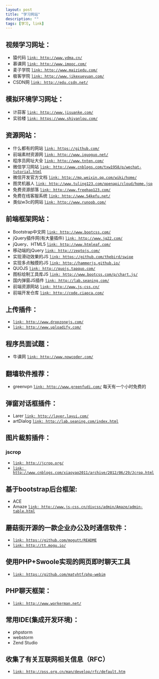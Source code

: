 ```yaml
---
layout: post
title: "学习网站"
description: ""
tags: [学习, link]
---
```


## 视频学习网址：
* 猿代码            <a href="http://www.ydma.cn/">`link: http://www.ydma.cn/`</a>
* 慕课网            <a href="http://www.imooc.com/">`link: http://www.imooc.com/`</a>
* 麦子学院          <a href="http://www.maiziedu.com/">`link: http://www.maiziedu.com/`</a>
* 极客学院          <a href="http://www.jikexueyuan.com/">`link: http://www.jikexueyuan.com/`</a>
* CSDN网            <a href="http://edu.csdn.net/">`link: http://edu.csdn.net/`</a>  

## 模拟环境学习网址：
* 计蒜客            <a href="http://www.jisuanke.com/">`link: http://www.jisuanke.com/`</a>
* 实验楼            <a href="https://www.shiyanlou.com/">`link: https://www.shiyanlou.com/`</a>


## 资源网站：
* 什么都有的网站    <a href="https://github.com/">`link: https://github.com/`</a>     
* 前端素材资源网    <a href="http://www.iguoguo.net/">`link: http://www.iguoguo.net/`</a>
* 程序员网址大全    <a href="http://www.tnten.com/">`link: http://www.tnten.com/`</a>
* 微信学习网站      <a href="http://www.cnblogs.com/txw1958/p/wechat-tutorial.html">`link: http://www.cnblogs.com/txw1958/p/wechat-tutorial.html`</a>
* 微信开发官方文档  <a href="http://mp.weixin.qq.com/wiki/home/">`link: http://mp.weixin.qq.com/wiki/home/`</a>
* 图灵机器人        <a href="http://www.tuling123.com/openapi/cloud/home.jsp">`link: http://www.tuling123.com/openapi/cloud/home.jsp`</a>
* 免费资源部落      <a href="http://www.freehao123.com/">`link: http://www.freehao123.com/`</a>
* 免费在线客服系统  <a href="http://www.54kefu.net/">`link: http://www.54kefu.net/`</a>
* 类似w3c的网站     <a href="http://www.runoob.com/">`link: http://www.runoob.com/`</a>


## 前端框架网站：
* Bootstrap中文网   <a href="http://www.bootcss.com/">`link: http://www.bootcss.com/`</a>
* jQuery插件网(有大量插件)      <a href="http://www.jq22.com/">`link: http://www.jq22.com/`</a>
* jQuery、HTML5     <a href="http://www.htmleaf.com/">`link: http://www.htmleaf.com/`</a>
* 移动端的jQuery    <a href="http://zeptojs.com/">`link: http://zeptojs.com/`</a>
* 实现滑动效果的JS  <a href="https://github.com/thebird/swipe">`link: https://github.com/thebird/swipe`</a>
* 实现多点触摸的JS  <a href="http://hammerjs.github.io/">`link: http://hammerjs.github.io/`</a>
* QUOJS             <a href="http://quojs.tapquo.com/">`link: http://quojs.tapquo.com/`</a>
* 图标绘制工具库JS  <a href="http://www.bootcss.com/p/chart.js/">`link: http://www.bootcss.com/p/chart.js/`</a>
* 国内弹窗JS插件   <a href="http://lab.seaning.com/">`link: http://lab.seaning.com/`</a>
* 前端资源网站     <a href="http://www.js-css.cn/">`link: http://www.js-css.cn/`</a>
* 前端开发仓库    <a href="http://code.ciaoca.com/">`link: http://code.ciaoca.com/`</a>

## 上传插件：
* <a href="http://www.dropzonejs.com/">`link: http://www.dropzonejs.com/`</a>
* <a href="http://www.uploadify.com/">`link: http://www.uploadify.com/`</a>

## 程序员面试题：
* 牛课网  <a href="http://www.nowcoder.com/">`link: http://www.nowcoder.com/`</a>

## 翻墙软件推荐：
* greenvpn    <a href="http://www.greenfudi.com/">`link: http://www.greenfudi.com/`</a>  每天有一个小时免费的

## 弹窗对话框插件：
* Larer  <a href="http://layer.layui.com/">`link: http://layer.layui.com/`</a>
* artDialog <a href="http://lab.seaning.com/index.html">`link: http://lab.seaning.com/index.html`</a>

## 图片裁剪插件：
### jscrop 
* <a href="http://jcrop.org/">`link: http://jcrop.org/`</a>     
* <a href="http://www.cnblogs.com/xiaoyao2011/archive/2012/06/29/Jcrop.html">`link: http://www.cnblogs.com/xiaoyao2011/archive/2012/06/29/Jcrop.html`</a>


## 基于bootstrap后台框架:
* ACE    
* Amaze  <a href="http://www.js-css.cn/divcss/admin/Amaze/admin-table.html">`link: http://www.js-css.cn/divcss/admin/Amaze/admin-table.html`</a>

## 蘑菇街开源的一款企业办公及时通信软件：
* <a href="https://github.com/mogutt/README">`link: https://github.com/mogutt/README`</a>
* <a href="http://tt.mogu.io/">`link: http://tt.mogu.io/`</a>

## 使用PHP+Swoole实现的网页即时聊天工具
* <a href="https://github.com/matyhtf/php-webim">`link: https://github.com/matyhtf/php-webim`</a>

## PHP聊天框架：
* <a href="http://www.workerman.net/">`link: http://www.workerman.net/`</a>

## 常用IDE(集成开发环境)：
* phpstorm          
* webstorm
* Zend Studio

## 收集了有关互联网相关信息（RFC）
* <a href="http://oss.org.cn/man/develop/rfc/default.htm">`link: http://oss.org.cn/man/develop/rfc/default.htm`</a>
